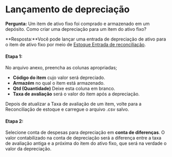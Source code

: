 # Lançamento de depreciação



**Pergunta:** Um item de ativo fixo foi comprado e armazenado em um depósito. Como criar uma depreciação para um item do ativo fixo?


**Resposta:**Você pode lançar uma entrada de depreciação de ativo para o item de ativo fixo por meio de [Estoque Entrada de reconciliação](/docs/pt/stock/opening-stock.html).


#### Etapa 1:


No arquivo anexo, preencha as colunas apropriadas;


* **Código do item** cujo valor será depreciado.
* **Armazém** no qual o item está armazenado.
* **Qtd (Quantidade)** Deixe esta coluna em branco.
* **Taxa de avaliação** será o valor do item após a depreciação.


Depois de atualizar a Taxa de avaliação de um item, volte para a Reconciliação de estoque e carregue o arquivo .csv salvo.


#### Etapa 2:


Selecione conta de despesas para depreciação em **conta de diferenças**. O valor contabilizado na conta de depreciação será a diferença entre a taxa de avaliação antiga e a próxima do item do ativo fixo, que será na verdade o valor da depreciação.



